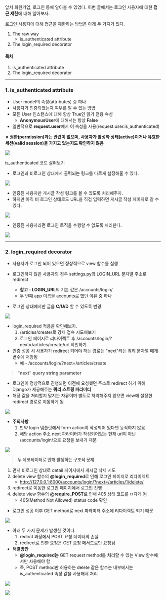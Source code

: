 앞서 회원가입, 로그인 등에 알아볼 수 있었다. 이번 글에서는 로그인 사용자에 대한 **접근 제한**에 대해 알아보자.

로그인 사용자에 대해 접근을 제한하는 방법은 아래 두 가지가 있다.

1.  The raw way
    -   is_authenticated attribute
2.  The login_required decorator

#### **목차**

1.  is_authenticated attribute
2.  The login_required decorator

---

### **1. is_authenticated attribute**

-   User model의 속성(attributes) 중 하나
-   사용자가 인증되었는지 여부를 알 수 있는 방법
-   모든 User 인스턴스에 대해 항상 True인 읽기 전용 속성
    -   **AnonymousUser**에 대해서는 항상 **False**
-   일반적으로 **request.user**에서 이 속성을 사용(request.user.is_authenticated)

**※ 권한(permission)과는 관련이 없으며, 사용자가 활성화 상태(active)이거나 유효한 세션(valid session)을 가지고 있는지도 확인하지 않음**

![](https://blog.kakaocdn.net/dn/DW5Oi/btrNSCC7vUM/7V55V2em9qXDOObbA8enz1/img.png)

is_authenticated 코드 살펴보기

-   로그인과 비로그인 상태에서 출력되는 링크를 다르게 설정해줄 수 있다.

![](https://blog.kakaocdn.net/dn/2aX86/btrNSBEddvy/RYXh6GLEBykKNtBt01rqS1/img.png)

-   인증된 사용자만 게시글 작성 링크를 볼 수 있도록 처리해주자.
-   하지만 아직 비 로그인 상태로도 URL을 직접 입력하면 게시글 작성 페이지로 갈 수 있다.

![](https://blog.kakaocdn.net/dn/cndWX5/btrNNyCe54Z/maSh6njrkIbY6sJv2BTrz0/img.png)

-   인증된 사용자라면 로그인 로직을 수행할 수 없도록 처리한다.

![](https://blog.kakaocdn.net/dn/I6Uki/btrNMaoxRL2/XBrUsxJn5FPAL3Qzlue4cK/img.png)

---

### **2. login_required decorator**

-   사용자가 로그인 되어 있으면 정상적으로 view 함수를 실행
-   로그인하지 않은 사용자의 경우 settings.py의 LOGIN_URL 문자열 주소로 redirect
    -   **참고 - LOGIN_URL**의 기본 값은 /accounts/login/
    -   두 번째 app 이름을 accounts로 했던 이유 중 하나

-   로그인 상태에서만 글을 **C/U/D** 할 수 있도록 변경

![](https://blog.kakaocdn.net/dn/nXTad/btrNN0rLhw7/BKbrU0MpntbK0EpAAYW5hk/img.png)

-   login_required 적용을 확인해보자.
    1.  /articles/create/로 강제 접속 시도해보기
    2.  로그인 페이지로 리다이렉트 후 /accounts/login/?next=/articles/create/url 확인하기
-   인증 성공 시 사용자가 redirect 되어야 하는 경로는 "next"라는 쿼리 문자열 매개 변수에 저장됨
    -   예 - /accounts/login/?next=/articles/create

> **"next" query string parameter**

-   로그인이 정상적으로 진행되면 이전에 요청했던 주소로 redirect 하기 위해 Django가 제공해주는 **쿼리 스트링 파라미터**
-   해당 값을 처리할지 말지는 자유이며 별도로 처리해주지 않으면 view에 설정한 redirect 경로로 이동하게 됨

![](https://blog.kakaocdn.net/dn/ciXd6M/btrNOewG56V/Py5vRQuK6l4UU1km0BUlU0/img.png)

-   **주의사항**
    1.  만약 login 템플릿에서 form action이 작성되어 있다면 동작하지 않음
    2.  해당 action 주소 next 파라미터가 작성되어있는 현재 url이 아닌 /accounts/login/으로 요청을 보내기 때문

![](https://blog.kakaocdn.net/dn/Khqga/btrNSCQEEDc/kGLY40Osl1hluc4TsTcVKK/img.png)

> **두 데코레이터로 인해 발생하는 구조적 문제**

1.  먼저 비로그인 상태로 detail 페이지에서 게시글 삭제 시도
2.  delete view 함수의 **@login_required**로 인해 로그인 페이지로 리다이렉트
    -   http://127.0.0.1:8000/accounts/login/?next=/articles/1/delete/
3.  redirect로 이동한 로그인 페이지에서 로그인 진행
4.  delete view 함수의 **@require_POST**로 인해 405 상태 코드를 ㅂ다게 됨
    -   405(Method Not Allowed) status code 확인

-   로그인 성공 이후 GET method로 next 파라미터 주소에 리다이렉트 되기 때문

![](https://blog.kakaocdn.net/dn/bvg1Lr/btrNHT0wCCa/8JRNeWDcwqEprBWI446bX0/img.png)

-   아래 두 가지 문제가 발생한 것이다.
    1.  redirct 과정에서 POST 요청 데이터의 손실
    2.  redirect로 인한 요청은 GET 요청 메서드로만 요청됨
-   **해결방안**
    -   **@login_required는** GET request method를 처리할 수 있는 View 함수에서만 사용해야 함
    -   즉, POST method만 허용하는 delete 같은 함수는 내부에서는 is_authenticated 속성 값을 사용해서 처리

![](https://blog.kakaocdn.net/dn/clcv2x/btrNN0FjjDX/K9iMCRZna8aUSoXQi6XjA0/img.png)

![](https://blog.kakaocdn.net/dn/AtFJI/btrNQR1TZgK/n1iep0VrpVO4HUkMTWeeTK/img.png)